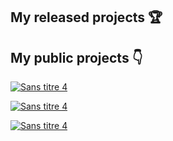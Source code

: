 

<!--
**Vic92548/Vic92548** is a ✨ _special_ ✨ repository because its `README.md` (this file) appears on your GitHub profile.

Here are some ideas to get you started:

- 🔭 I’m currently working on ...
- 🌱 I’m currently learning ...
- 👯 I’m looking to collaborate on ...
- 🤔 I’m looking for help with ...
- 💬 Ask me about ...
- 📫 How to reach me: ...
- 😄 Pronouns: ...
- ⚡ Fun fact: ...
-->

## My released projects 🏆

## My public projects 👇
[![Sans titre 4](https://user-images.githubusercontent.com/22132982/163854458-79d4930d-a74e-4c27-8a88-9419e04818af.jpg)](https://github.com/LazyDB-community/uptime-robot-nodejs)

[![Sans titre 4](https://user-images.githubusercontent.com/22132982/163857243-4ca17792-b354-477c-af67-5bf5f291940e.jpg)](https://github.com/Vic92548/BuckShot_Lang)

[![Sans titre 4](https://user-images.githubusercontent.com/22132982/163853947-b57c44bd-02a5-4857-a83e-b775b67310d7.jpg)](https://github.com/Vic92548/Panau-Life)
